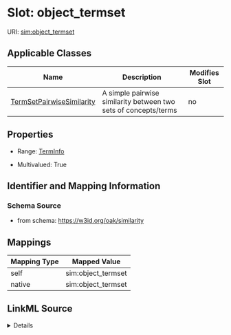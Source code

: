 

# Slot: object_termset



URI: [sim:object_termset](https://w3id.org/linkml/similarity/object_termset)



<!-- no inheritance hierarchy -->





## Applicable Classes

| Name | Description | Modifies Slot |
| --- | --- | --- |
| [TermSetPairwiseSimilarity](TermSetPairwiseSimilarity.md) | A simple pairwise similarity between two sets of concepts/terms |  no  |







## Properties

* Range: [TermInfo](TermInfo.md)

* Multivalued: True





## Identifier and Mapping Information







### Schema Source


* from schema: https://w3id.org/oak/similarity




## Mappings

| Mapping Type | Mapped Value |
| ---  | ---  |
| self | sim:object_termset |
| native | sim:object_termset |




## LinkML Source

<details>
```yaml
name: object_termset
from_schema: https://w3id.org/oak/similarity
rank: 1000
alias: object_termset
domain_of:
- TermSetPairwiseSimilarity
range: TermInfo
multivalued: true
inlined: true

```
</details>